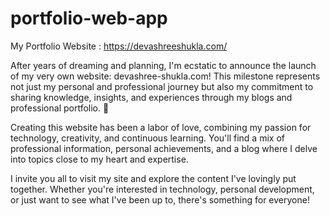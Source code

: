 # portfolio-web-app

My Portfolio Website : https://devashreeshukla.com/

After years of dreaming and planning, I'm ecstatic to announce the launch of my very own website: devashree-shukla.com! This milestone represents not just my personal and professional journey but also my commitment to sharing knowledge, insights, and experiences through my blogs and professional portfolio. 🎉

Creating this website has been a labor of love, combining my passion for technology, creativity, and continuous learning. You'll find a mix of professional information, personal achievements, and a blog where I delve into topics close to my heart and expertise.

I invite you all to visit my site and explore the content I've lovingly put together. Whether you're interested in technology, personal development, or just want to see what I've been up to, there's something for everyone!
